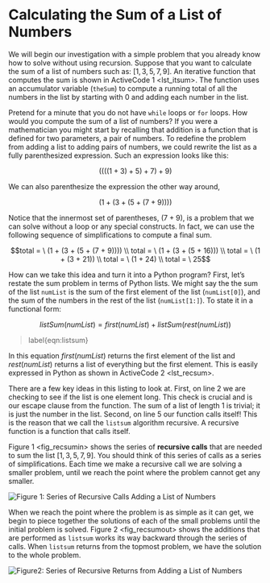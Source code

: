 Calculating the Sum of a List of Numbers
========================================

We will begin our investigation with a simple problem that you already
know how to solve without using recursion. Suppose that you want to
calculate the sum of a list of numbers such as: $[1, 3, 5, 7, 9]$. An
iterative function that computes the sum is shown in
ActiveCode 1 &lt;lst\_itsum&gt;. The function uses an accumulator
variable (`theSum`) to compute a running total of all the numbers in the
list by starting with $0$ and adding each number in the list.

Pretend for a minute that you do not have `while` loops or `for` loops.
How would you compute the sum of a list of numbers? If you were a
mathematician you might start by recalling that addition is a function
that is defined for two parameters, a pair of numbers. To redefine the
problem from adding a list to adding pairs of numbers, we could rewrite
the list as a fully parenthesized expression. Such an expression looks
like this:

$$((((1 + 3) + 5) + 7) + 9)$$

We can also parenthesize the expression the other way around,

$$(1 + (3 + (5 + (7 + 9))))$$

Notice that the innermost set of parentheses, $(7 + 9)$, is a problem
that we can solve without a loop or any special constructs. In fact, we
can use the following sequence of simplifications to compute a final
sum.

$$total = \  (1 + (3 + (5 + (7 + 9)))) \\
total = \  (1 + (3 + (5 + 16))) \\
total = \  (1 + (3 + 21)) \\
total = \  (1 + 24) \\
total = \  25$$

How can we take this idea and turn it into a Python program? First,
let’s restate the sum problem in terms of Python lists. We might say the
the sum of the list `numList` is the sum of the first element of the
list (`numList[0]`), and the sum of the numbers in the rest of the list
(`numList[1:]`). To state it in a functional form:

$$listSum(numList) = first(numList) + listSum(rest(numList))$$

> label{eqn:listsum}

In this equation $first(numList)$ returns the first element of the list
and $rest(numList)$ returns a list of everything but the first element.
This is easily expressed in Python as shown in
ActiveCode 2 &lt;lst\_recsum&gt;.

There are a few key ideas in this listing to look at. First, on line 2
we are checking to see if the list is one element long. This check is
crucial and is our escape clause from the function. The sum of a list of
length 1 is trivial; it is just the number in the list. Second, on line
5 our function calls itself! This is the reason that we call the
`listsum` algorithm recursive. A recursive function is a function that
calls itself.

Figure 1 &lt;fig\_recsumin&gt; shows the series of **recursive calls**
that are needed to sum the list $[1, 3, 5, 7, 9]$. You should think of
this series of calls as a series of simplifications. Each time we make a
recursive call we are solving a smaller problem, until we reach the
point where the problem cannot get any smaller.

![Figure 1: Series of Recursive Calls Adding a List of
Numbers](Figures/sumlistIn.png)

When we reach the point where the problem is as simple as it can get, we
begin to piece together the solutions of each of the small problems
until the initial problem is solved. Figure 2 &lt;fig\_recsumout&gt;
shows the additions that are performed as `listsum` works its way
backward through the series of calls. When `listsum` returns from the
topmost problem, we have the solution to the whole problem.

![Figure2: Series of Recursive Returns from Adding a List of
Numbers](Figures/sumlistOut.png)
